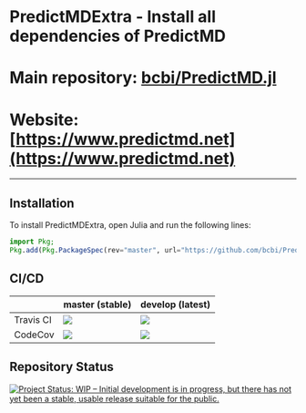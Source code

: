 <!-- Beginning of file -->

# PredictMDExtra - Install all dependencies of PredictMD

# Main repository: [bcbi/PredictMD.jl](https://github.com/bcbi/PredictMD.jl)

# Website: [https://www.predictmd.net](https://www.predictmd.net)

---

## Installation

To install PredictMDExtra, open Julia and run the following lines:
```julia
import Pkg;
Pkg.add(Pkg.PackageSpec(rev="master", url="https://github.com/bcbi/PredictMDExtra.jl",));
```

## CI/CD

<table>
    <thead>
        <tr>
            <th></th>
            <th>master (stable)</th>
            <th>develop (latest)</th>
        </tr>
    </thead>
    <tbody>
        <tr>
            <td>Travis CI</td>
            <td><a href="https://travis-ci.org/bcbi/PredictMDExtra.jl/branches">
            <img
            src="https://travis-ci.org/bcbi/PredictMDExtra.jl.svg?branch=master"
            /></a></td>
            <td><a href="https://travis-ci.org/bcbi/PredictMDExtra.jl/branches">
            <img
            src="https://travis-ci.org/bcbi/PredictMDExtra.jl.svg?branch=develop"
            /></a></td>
        </tr>
        <!--<tr>
            <td>AppVeyor CI</td>
            <td>
            <a
            href="https://ci.appveyor.com/project/mirestrepo/predictmdextra-jl/history">
            <img
            title="AppVeyor build status (master)" src="https://ci.appveyor.com/api/projects/status/github/bcbi/PredictMDExtra.jl?branch=master&svg=true"
            />
            </a></td>
            <td><a href="https://ci.appveyor.com/project/mirestrepo/predictmdextra-jl/history">
            <img
            src="https://ci.appveyor.com/api/projects/status/github/bcbi/PredictMDExtra.jl?branch=develop&svg=true"
            />
            </a></td>
        </tr>-->
        <tr>
            <td>CodeCov</td>
            <td>
            <a
            href="https://codecov.io/gh/bcbi/PredictMDExtra.jl/branch/master">
            <img
            src="https://codecov.io/gh/bcbi/PredictMDExtra.jl/branch/master/graph/badge.svg"
            /></a></td>
            <td>
            <a
            href="https://codecov.io/gh/bcbi/PredictMDExtra.jl/branch/develop">
            <img src="https://codecov.io/gh/bcbi/PredictMDExtra.jl/branch/develop/graph/badge.svg"
            /></a></td>
        </tr>
    </tbody>
</table>

## Repository Status

<a href="https://www.repostatus.org/#wip">
    <img src="https://www.repostatus.org/badges/latest/wip.svg" alt="Project Status: WIP – Initial development is in progress, but there has not yet been a stable, usable release suitable for the public." />
</a>

<!-- End of file -->

